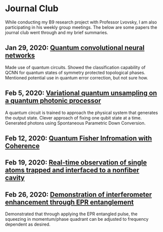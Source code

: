 # Journal Club

While conducting my B9 research project with Professor Lvovsky, I am also participating in his weekly group meetings. The below are some papers the journal club went through and my brief summaries.

## Jan 29, 2020: [Quantum convolutional neural networks](https://arxiv.org/pdf/1810.03787.pdf)

Made use of quantum circuits. Showed the classification capability of QCNN for quantum states of symmetry protected topological phases. Mentioned potential use in quantum error correction, but not sure how.

## Feb 5, 2020: [Variational quantum unsampling on a quantum photonic processor](https://arxiv.org/pdf/1904.10463.pdf)

A quantum circuit is trained to approach the physical system that generates the output state. Clever approach of fixing one qubit state at a time. Generated photons using Spontaneous Parametric Down Conversion.

## Feb 12, 2020: [Quantum Fisher Infromation with Coherence](https://arxiv.org/pdf/1910.10265.pdf)

## Feb 19, 2020: [Real-time observation of single atoms trapped and interfaced to a nonfiber cavity](https://arxiv.org/pdf/1908.03319.pdf)

## Feb 26, 2020: [Demonstration of interferometer enhancement through EPR entanglement](https://arxiv.org/pdf/1908.09602.pdf)
Demonstrated that through applying the EPR entangled pulse, the squeezing in momentum/phase quadrant can be adjusted to frequency dependent as desired.

